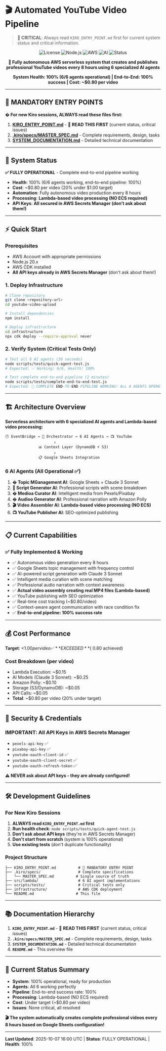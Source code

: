 # 🎬 Automated YouTube Video Pipeline

> **📍 CRITICAL**: Always read `KIRO_ENTRY_POINT.md` first for current system status and critical information.

<div align="center">

![License](https://img.shields.io/badge/license-MIT-blue.svg)
![Node.js](https://img.shields.io/badge/node.js-20.x-green.svg)
![AWS](https://img.shields.io/badge/AWS-Serverless-orange.svg)
![AI](https://img.shields.io/badge/AI-Claude%203%20Sonnet-purple.svg)
![Status](https://img.shields.io/badge/status-FULLY%20OPERATIONAL-brightgreen.svg)

**🎥 Fully autonomous AWS serverless system that creates and publishes professional YouTube videos every 8 hours using 6 specialized AI agents**

**System Health: 100% (6/6 agents operational) | End-to-End: 100% success | Cost: ~$0.80 per video**

</div>

---

## 📍 **MANDATORY ENTRY POINTS**

**� For new Kiro sessions, ALWAYS read these files first:**

1. **[KIRO_ENTRY_POINT.md](./KIRO_ENTRY_POINT.md)** - 📍 **READ THIS FIRST** (current status, critical issues)
2. **[.kiro/specs/MASTER_SPEC.md](./.kiro/specs/automated-video-pipeline/MASTER_SPEC.md)** - Complete requirements, design, tasks
3. **[SYSTEM_DOCUMENTATION.md](./SYSTEM_DOCUMENTATION.md)** - Detailed technical documentation

---

## 🎯 **System Status**

**✅ FULLY OPERATIONAL** - Complete end-to-end pipeline working
- **Health**: 100% (6/6 agents working, end-to-end pipeline: 100%)
- **Cost**: ~$0.80 per video (20% under $1.00 target)
- **Automation**: Fully autonomous video production every 8 hours
- **Processing**: **Lambda-based video processing (NO ECS required)**
- **API Keys**: **All secured in AWS Secrets Manager (don't ask about them!)**

---

## ⚡ **Quick Start**

### **Prerequisites**
- AWS Account with appropriate permissions
- Node.js 20.x
- AWS CDK installed
- **All API keys already in AWS Secrets Manager** (don't ask about them!)

### **1. Deploy Infrastructure**
```bash
# Clone repository
git clone <repository-url>
cd youtube-video-upload

# Install dependencies
npm install

# Deploy infrastructure
cd infrastructure
npx cdk deploy --require-approval never
```

### **2. Verify System (Critical Tests Only)**
```bash
# Test all 6 AI agents (30 seconds)
node scripts/tests/quick-agent-test.js
# Expected: ✅ Working: 6/6, Health: 100%

# Test complete end-to-end pipeline (2 minutes)
node scripts/tests/complete-end-to-end-test.js
# Expected: 🎉 COMPLETE END-TO-END PIPELINE WORKING! ALL 6 AGENTS OPERATIONAL
```

---

## 🏗️ **Architecture Overview**

**Serverless architecture with 6 specialized AI agents and Lambda-based video processing:**

```
🕐 EventBridge → 🎯 Orchestrator → 6 AI Agents → 📺 YouTube
                      ↓
               📊 Context Layer (DynamoDB + S3)
                      ↓
               📋 Google Sheets Integration
```

### **6 AI Agents** (All Operational ✅)
1. **� Topic MGanagement AI**: Google Sheets + Claude 3 Sonnet
2. **📝 Script Generator AI**: Professional scripts with scene breakdown
3. **� Medioa Curator AI**: Intelligent media from Pexels/Pixabay
4. **� Audioo Generator AI**: Professional narration with Amazon Polly
5. **🎬 Video Assembler AI**: **Lambda-based video processing (NO ECS)**
6. **📺 YouTube Publisher AI**: SEO-optimized publishing

---

## 📋 **Current Capabilities**

### ✅ **Fully Implemented & Working**
- ✅ Autonomous video generation every 8 hours
- ✅ Google Sheets topic management with frequency control
- ✅ AI-powered script generation with Claude 3 Sonnet
- ✅ Intelligent media curation with scene matching
- ✅ Professional audio narration with context awareness
- ✅ **Actual video assembly creating real MP4 files (Lambda-based)**
- ✅ YouTube publishing with SEO optimization
- ✅ Real-time cost tracking (~$0.80/video)
- ✅ Context-aware agent communication with race condition fix
- ✅ **End-to-end pipeline: 100% success rate**

---

## 💰 **Cost Performance**

**Target**: <$1.00 per video ✅ **EXCEEDED** (~$0.80 achieved)

### Cost Breakdown (per video)
- Lambda Execution: ~$0.15
- AI Models (Claude 3 Sonnet): ~$0.25
- Amazon Polly: ~$0.10
- Storage (S3/DynamoDB): ~$0.05
- API Calls: ~$0.05
- **Total**: ~$0.80 per video (20% under target)

---

## 🔐 **Security & Credentials**

### **IMPORTANT**: All API Keys in AWS Secrets Manager
- `pexels-api-key` ✅
- `pixabay-api-key` ✅
- `youtube-oauth-client-id` ✅
- `youtube-oauth-client-secret` ✅
- `youtube-oauth-refresh-token` ✅

**⚠️ NEVER ask about API keys - they are already configured!**

---

## 🛠️ **Development Guidelines**

### **For New Kiro Sessions**
1. **ALWAYS read `KIRO_ENTRY_POINT.md` first**
2. **Run health check**: `node scripts/tests/quick-agent-test.js`
3. **Don't ask about API keys** (they're in AWS Secrets Manager)
4. **Don't start from scratch** (system is 100% operational)
5. **Use existing tests** (don't duplicate functionality)

### **Project Structure**
```
├── KIRO_ENTRY_POINT.md          # 📍 MANDATORY ENTRY POINT
├── .kiro/specs/                 # Complete specifications
│   └── MASTER_SPEC.md          # Single source of truth
├── src/lambda/                  # 6 AI agent implementations
├── scripts/tests/               # Critical tests only
├── infrastructure/              # AWS CDK deployment
└── README.md                   # This file
```

---

## 📚 **Documentation Hierarchy**

1. **`KIRO_ENTRY_POINT.md`** - 📍 **READ THIS FIRST** (current status, critical issues)
2. **`.kiro/specs/MASTER_SPEC.md`** - Complete requirements, design, tasks
3. **`SYSTEM_DOCUMENTATION.md`** - Detailed technical documentation
4. **`README.md`** - This overview file

---

## 🎯 **Current Status Summary**

- **System**: 100% operational, ready for production
- **Agents**: All 6 working perfectly
- **Pipeline**: End-to-end success rate: 100%
- **Processing**: Lambda-based (NO ECS required)
- **Cost**: Under target (~$0.80 per video)
- **Issues**: None critical, all resolved

**🎬 The system automatically creates complete professional videos every 8 hours based on Google Sheets configuration!**

---

**Last Updated**: 2025-10-07 16:00 UTC | **Status**: FULLY OPERATIONAL | **Health**: 100%